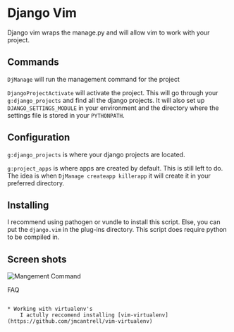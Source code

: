 Django Vim
===============================================================================

Django vim wraps the manage.py and will allow vim to work with your project.

Commands
-------------------------------------------------------------------------------

``DjManage`` will run the management command for the project

``DjangoProjectActivate`` will activate the project. This will go through
your ``g:django_projects`` and find all the django projects. It will also
set up ``DJANGO_SETTINGS_MODULE`` in your environment and the directory
where the settings file is stored in your ``PYTHONPATH``.


Configuration
-------------------------------------------------------------------------------

``g:django_projects`` is where your django projects are located.

``g:project_apps`` is where apps are created by default. This is still left
to do. The idea is when ``DjManage createapp killerapp`` it will create it
in your preferred directory.


Installing
-------------------------------------------------------------------------------

I recommend using pathogen or vundle to install this script. Else, you can
put the ``django.vim`` in the plug-ins directory. This script does require
python to be compiled in.

Screen shots
-------------------------------------------------------------------------------

![Mangement Command](http://i.imgur.com/WWEy9.png)


FAQ
~~~~~~~~~~~~~~~~~~~~~~~~~~~~~~~~~~~~~~~~~~~~~~~~~~~~~~~~~~~~~~~~~~~~~~~~~~~~~~~

* Working with virtualenv's
    I actully reccomend installing [vim-virtualenv](https://github.com/jmcantrell/vim-virtualenv)
